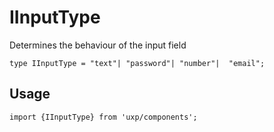 # IInputType



Determines the behaviour of the input field





```tsx
type IInputType = "text"| "password"| "number"|  "email";
```

## Usage



```tsx
import {IInputType} from 'uxp/components';
```

